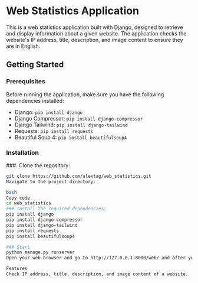 # Web Statistics Application

This is a web statistics application built with Django, designed to retrieve and display information about a given website. The application checks the website's IP address, title, description, and image content to ensure they are in English.

## Getting Started

### Prerequisites

Before running the application, make sure you have the following dependencies installed:

- Django: `pip install django`
- Django Compressor: `pip install django-compressor`
- Django Tailwind: `pip install django-tailwind`
- Requests: `pip install requests`
- Beautiful Soup 4: `pip install beautifulsoup4`

### Installation

###. Clone the repository:

   ```bash
   git clone https://github.com/alextag/web_statistics.git
Navigate to the project directory:

bash
Copy code
cd web_statistics
### Install the required dependencies:
pip install django
pip install django-compressor
pip install django-tailwind
pip install requests
pip install beautifulsoup4

### Start
python manage.py runserver
Open your web browser and go to http://127.0.0.1:8000/web/ and after your have to input your website to access the web statistics application, als you will see a list with all websites submited already

Features
Check IP address, title, description, and image content of a website.
